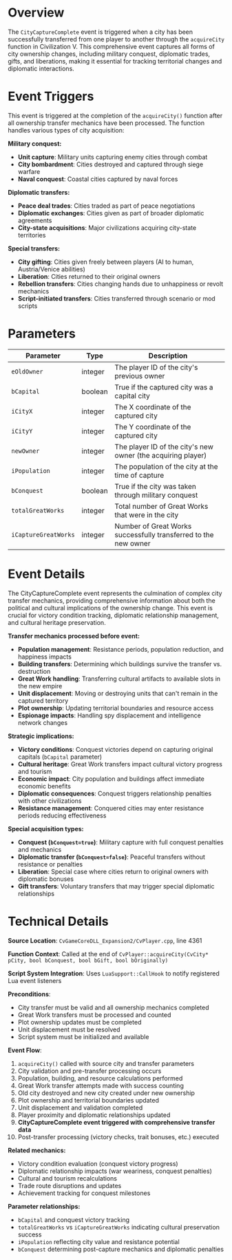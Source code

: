 # Overview

The `CityCaptureComplete` event is triggered when a city has been successfully transferred from one player to another through the `acquireCity` function in Civilization V. This comprehensive event captures all forms of city ownership changes, including military conquest, diplomatic trades, gifts, and liberations, making it essential for tracking territorial changes and diplomatic interactions.

# Event Triggers

This event is triggered at the completion of the `acquireCity()` function after all ownership transfer mechanics have been processed. The function handles various types of city acquisition:

**Military conquest:**
- **Unit capture**: Military units capturing enemy cities through combat
- **City bombardment**: Cities destroyed and captured through siege warfare
- **Naval conquest**: Coastal cities captured by naval forces

**Diplomatic transfers:**
- **Peace deal trades**: Cities traded as part of peace negotiations
- **Diplomatic exchanges**: Cities given as part of broader diplomatic agreements
- **City-state acquisitions**: Major civilizations acquiring city-state territories

**Special transfers:**
- **City gifting**: Cities given freely between players (AI to human, Austria/Venice abilities)
- **Liberation**: Cities returned to their original owners
- **Rebellion transfers**: Cities changing hands due to unhappiness or revolt mechanics
- **Script-initiated transfers**: Cities transferred through scenario or mod scripts

# Parameters

| Parameter | Type | Description |
|-----------|------|-------------|
| `eOldOwner` | integer | The player ID of the city's previous owner |
| `bCapital` | boolean | True if the captured city was a capital city |
| `iCityX` | integer | The X coordinate of the captured city |
| `iCityY` | integer | The Y coordinate of the captured city |
| `newOwner` | integer | The player ID of the city's new owner (the acquiring player) |
| `iPopulation` | integer | The population of the city at the time of capture |
| `bConquest` | boolean | True if the city was taken through military conquest |
| `totalGreatWorks` | integer | Total number of Great Works that were in the city |
| `iCaptureGreatWorks` | integer | Number of Great Works successfully transferred to the new owner |

# Event Details

The CityCaptureComplete event represents the culmination of complex city transfer mechanics, providing comprehensive information about both the political and cultural implications of the ownership change. This event is crucial for victory condition tracking, diplomatic relationship management, and cultural heritage preservation.

**Transfer mechanics processed before event:**
- **Population management**: Resistance periods, population reduction, and happiness impacts
- **Building transfers**: Determining which buildings survive the transfer vs. destruction
- **Great Work handling**: Transferring cultural artifacts to available slots in the new empire
- **Unit displacement**: Moving or destroying units that can't remain in the captured territory
- **Plot ownership**: Updating territorial boundaries and resource access
- **Espionage impacts**: Handling spy displacement and intelligence network changes

**Strategic implications:**
- **Victory conditions**: Conquest victories depend on capturing original capitals (`bCapital` parameter)
- **Cultural heritage**: Great Work transfers impact cultural victory progress and tourism
- **Economic impact**: City population and buildings affect immediate economic benefits
- **Diplomatic consequences**: Conquest triggers relationship penalties with other civilizations
- **Resistance management**: Conquered cities may enter resistance periods reducing effectiveness

**Special acquisition types:**
- **Conquest (`bConquest=true`)**: Military capture with full conquest penalties and mechanics
- **Diplomatic transfer (`bConquest=false`)**: Peaceful transfers without resistance or penalties
- **Liberation**: Special case where cities return to original owners with diplomatic bonuses
- **Gift transfers**: Voluntary transfers that may trigger special diplomatic relationships

# Technical Details

**Source Location**: `CvGameCoreDLL_Expansion2/CvPlayer.cpp`, line 4361

**Function Context**: Called at the end of `CvPlayer::acquireCity(CvCity* pCity, bool bConquest, bool bGift, bool bOriginally)`

**Script System Integration**: Uses `LuaSupport::CallHook` to notify registered Lua event listeners

**Preconditions**:
- City transfer must be valid and all ownership mechanics completed
- Great Work transfers must be processed and counted
- Plot ownership updates must be completed
- Unit displacement must be resolved
- Script system must be initialized and available

**Event Flow**:
1. `acquireCity()` called with source city and transfer parameters
2. City validation and pre-transfer processing occurs
3. Population, building, and resource calculations performed
4. Great Work transfer attempts made with success counting
5. Old city destroyed and new city created under new ownership
6. Plot ownership and territorial boundaries updated
7. Unit displacement and validation completed
8. Player proximity and diplomatic relationships updated
9. **CityCaptureComplete event triggered with comprehensive transfer data**
10. Post-transfer processing (victory checks, trait bonuses, etc.) executed

**Related mechanics:**
- Victory condition evaluation (conquest victory progress)
- Diplomatic relationship impacts (war weariness, conquest penalties)
- Cultural and tourism recalculations
- Trade route disruptions and updates
- Achievement tracking for conquest milestones

**Parameter relationships:**
- `bCapital` and conquest victory tracking
- `totalGreatWorks` vs `iCaptureGreatWorks` indicating cultural preservation success
- `iPopulation` reflecting city value and resistance potential
- `bConquest` determining post-capture mechanics and diplomatic penalties